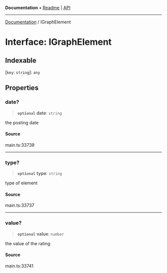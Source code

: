 **Documentation** • [Readme](../README.md) \| [API](../globals.md)

***

[Documentation](../README.md) / IGraphElement

# Interface: IGraphElement

## Indexable

 \[`key`: `string`\]: `any`

## Properties

### date?

> **`optional`** **date**: `string`

the posting date

#### Source

main.ts:33739

***

### type?

> **`optional`** **type**: `string`

type of element

#### Source

main.ts:33737

***

### value?

> **`optional`** **value**: `number`

the value of the rating

#### Source

main.ts:33741
